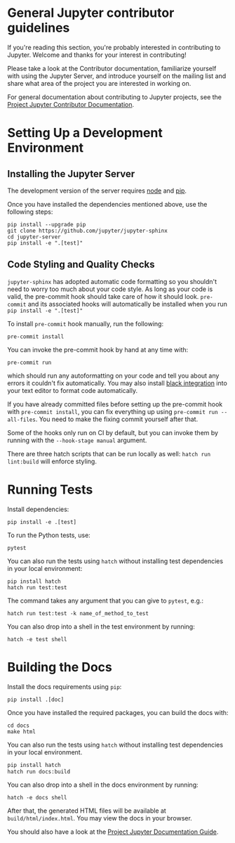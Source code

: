 # General Jupyter contributor guidelines

If you're reading this section, you're probably interested in
contributing to Jupyter. Welcome and thanks for your interest in
contributing!

Please take a look at the Contributor documentation, familiarize
yourself with using the Jupyter Server, and introduce yourself on the
mailing list and share what area of the project you are interested in
working on.

For general documentation about contributing to Jupyter projects, see
the [Project Jupyter Contributor
Documentation](https://jupyter.readthedocs.io/en/latest/contributing/content-contributor.html).

# Setting Up a Development Environment

## Installing the Jupyter Server

The development version of the server requires
[node](https://nodejs.org/en/download/) and
[pip](https://pip.pypa.io/en/stable/installing/).

Once you have installed the dependencies mentioned above, use the
following steps:

```
pip install --upgrade pip
git clone https://github.com/jupyter/jupyter-sphinx
cd jupyter-server
pip install -e ".[test]"
```

## Code Styling and Quality Checks

`jupyter-sphinx` has adopted automatic code formatting so you shouldn't
need to worry too much about your code style. As long as your code is
valid, the pre-commit hook should take care of how it should look.
`pre-commit` and its associated hooks will automatically be installed
when you run `pip install -e ".[test]"`

To install `pre-commit` hook manually, run the following:

```
pre-commit install
```

You can invoke the pre-commit hook by hand at any time with:

```
pre-commit run
```

which should run any autoformatting on your code and tell you about any
errors it couldn't fix automatically. You may also install [black
integration](https://github.com/psf/black#editor-integration) into your
text editor to format code automatically.

If you have already committed files before setting up the pre-commit
hook with `pre-commit install`, you can fix everything up using
`pre-commit run --all-files`. You need to make the fixing commit
yourself after that.

Some of the hooks only run on CI by default, but you can invoke them by
running with the `--hook-stage manual` argument.

There are three hatch scripts that can be run locally as well:
`hatch run lint:build` will enforce styling.

# Running Tests

Install dependencies:

```
pip install -e .[test]
```

To run the Python tests, use:

```
pytest
```

You can also run the tests using `hatch` without installing test
dependencies in your local environment:

```
pip install hatch
hatch run test:test
```

The command takes any argument that you can give to `pytest`, e.g.:

```
hatch run test:test -k name_of_method_to_test
```

You can also drop into a shell in the test environment by running:

```
hatch -e test shell
```

# Building the Docs

Install the docs requirements using `pip`:

```
pip install .[doc]
```

Once you have installed the required packages, you can build the docs
with:

```
cd docs
make html
```

You can also run the tests using `hatch` without installing test
dependencies in your local environment.

```bash
pip install hatch
hatch run docs:build
```

You can also drop into a shell in the docs environment by running:

```
hatch -e docs shell
```

After that, the generated HTML files will be available at
`build/html/index.html`. You may view the docs in your browser.

You should also have a look at the [Project Jupyter Documentation
Guide](https://jupyter.readthedocs.io/en/latest/contributing/content-contributor.html).
